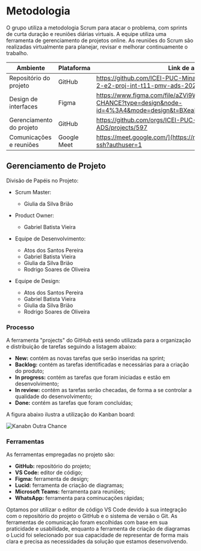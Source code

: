 
# Metodologia

O grupo utiliza a metodologia Scrum para atacar o problema, com sprints de curta duração e reuniões diárias virtuais. A equipe utiliza uma ferramenta de gerenciamento de projetos online. As reuniões do Scrum são realizadas virtualmente para planejar, revisar e melhorar continuamente o trabalho.

|  Ambiente             | Plataforma | Link de acesso                                                                                                                 |
|-----------------------|------------|--------------------------------------------------------------------------------------------------------------------------------|
|Repositório do projeto | GitHub     | https://github.com/ICEI-PUC-Minas-PMV-ADS/pmv-ads-2023-2-e2-proj-int-t11-pmv-ads-2023-2-e2-proj-int-t11-grupo3 |
|Design de interfaces   | Figma | https://www.figma.com/file/aZVi9WkEJQoC90Vxgc33LT/OUTRA-CHANCE?type=design&node-id=4%3A4&mode=design&t=BXeaM2VWNGUQZgUA-1                                                                                   |
|Gerenciamento do projeto| GitHub    | https://github.com/orgs/ICEI-PUC-Minas-PMV-ADS/projects/597                                                                  |
|Comunicações e reuniões| Google Meet| https://meet.google.com/](https://meet.google.com/scw-paxt-ssh?authuser=1 

## Gerenciamento de Projeto

Divisão de Papéis no Projeto:

 - Scrum Master: 
   - Giulia da Silva Brião

 - Product Owner: 
   - Gabriel Batista Vieira

 - Equipe de Desenvolvimento: 
   - Atos dos Santos Pereira
   - Gabriel Batista Vieira
   - Giulia da Silva Brião
   - Rodrigo Soares de Oliveira
 
 - Equipe de Design: 
   - Atos dos Santos Pereira
   - Gabriel Batista Vieira
   - Giulia da Silva Brião
   - Rodrigo Soares de Oliveira


### Processo

A ferramenta "projects" do GitHub está sendo utilizada para a organização e distribuição de tarefas seguindo a listagem abaixo:

  - **New:** contém as novas tarefas que serão inseridas na sprint;
  - **Backlog:** contém as tarefas identificadas e necessárias para a criação do produto;
  - **In progress:** contém as tarefas que foram iniciadas e estão em desenvolvimento;
  - **In review:** contém as tarefas serão checadas, de forma a se controlar a qualidade do desenvolvimento;
  - **Done:** contém as tarefas que foram concluídas;

A figura abaixo ilustra a utilização do Kanban board:

![Kanabn Outra Chance](https://github.com/ICEI-PUC-Minas-PMV-ADS/pmv-ads-2023-2-e2-proj-int-t11-pmv-ads-2023-2-e2-proj-int-t11-grupo3/assets/126190493/d92e936e-85df-4580-a00b-fc845c8bbb9d)

### Ferramentas

As ferramentas empregadas no projeto são:

- **GitHub:** repositório do projeto;
- **VS Code:** editor de código;
- **Figma:** ferramenta de design;
- **Lucid:** ferramenta de criação de diagramas;
- **Microsoft Teams:** ferramenta para reuniões;
- **WhatsApp:** ferramenta para cominucações rápidas;


Optamos por utilizar o editor de código VS Code devido à sua integração com o repositório do projeto o GitHub e o sistema de versão o Git. As ferramentas de comunicação foram escolhidas com base em sua praticidade e usabilidade, enquanto a ferramenta de criação de diagramas o Lucid foi selecionado por sua capacidade de representar de forma mais clara e precisa as necessidades da solução que estamos desenvolvendo.
